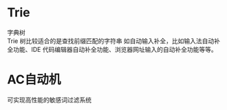 # Trie
字典树  
Trie 树比较适合的是查找前缀匹配的字符串
如自动输入补全，比如输入法自动补全功能、IDE 代码编辑器自动补全功能、浏览器网址输入的自动补全功能等等。  

# AC自动机
可实现高性能的敏感词过滤系统  